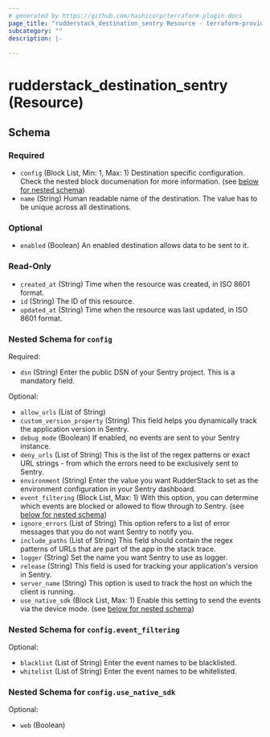 ```yaml
---
# generated by https://github.com/hashicorp/terraform-plugin-docs
page_title: "rudderstack_destination_sentry Resource - terraform-provider-rudderstack"
subcategory: ""
description: |-
  
---
```


# rudderstack_destination_sentry (Resource)





<!-- schema generated by tfplugindocs -->
## Schema

### Required

- `config` (Block List, Min: 1, Max: 1) Destination specific configuration. Check the nested block documenation for more information. (see [below for nested schema](#nestedblock--config))
- `name` (String) Human readable name of the destination. The value has to be unique across all destinations.

### Optional

- `enabled` (Boolean) An enabled destination allows data to be sent to it.

### Read-Only

- `created_at` (String) Time when the resource was created, in ISO 8601 format.
- `id` (String) The ID of this resource.
- `updated_at` (String) Time when the resource was last updated, in ISO 8601 format.

<a id="nestedblock--config"></a>
### Nested Schema for `config`

Required:

- `dsn` (String) Enter the public DSN of your Sentry project. This is a mandatory field.

Optional:

- `allow_urls` (List of String)
- `custom_version_property` (String) This field helps you dynamically track the application version in Sentry.
- `debug_mode` (Boolean) If enabled, no events are sent to your Sentry instance.
- `deny_urls` (List of String) This is the list of the regex patterns or exact URL strings - from which the errors need to be exclusively sent to Sentry.
- `environment` (String) Enter the value you want RudderStack to set as the environment configuration in your Sentry dashboard.
- `event_filtering` (Block List, Max: 1) With this option, you can determine which events are blocked or allowed to flow through to Sentry. (see [below for nested schema](#nestedblock--config--event_filtering))
- `ignore_errors` (List of String) This option refers to a list of error messages that you do not want Sentry to notify you.
- `include_paths` (List of String) This field should contain the regex patterns of URLs that are part of the app in the stack trace.
- `logger` (String) Set the name you want Sentry to use as logger.
- `release` (String) This field is used for tracking your application's version in Sentry.
- `server_name` (String) This option is used to track the host on which the client is running.
- `use_native_sdk` (Block List, Max: 1) Enable this setting to send the events via the device mode. (see [below for nested schema](#nestedblock--config--use_native_sdk))

<a id="nestedblock--config--event_filtering"></a>
### Nested Schema for `config.event_filtering`

Optional:

- `blacklist` (List of String) Enter the event names to be blacklisted.
- `whitelist` (List of String) Enter the event names to be whitelisted.


<a id="nestedblock--config--use_native_sdk"></a>
### Nested Schema for `config.use_native_sdk`

Optional:

- `web` (Boolean)


